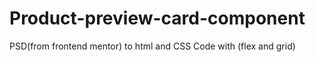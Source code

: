 # Product-preview-card-component
PSD(from frontend mentor) to html and  CSS Code with (flex and grid)
